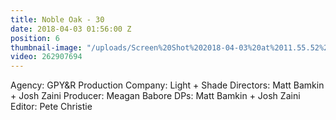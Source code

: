 ```yaml
---
title: Noble Oak - 30
date: 2018-04-03 01:56:00 Z
position: 6
thumbnail-image: "/uploads/Screen%20Shot%202018-04-03%20at%2011.55.52%20am.png"
video: 262907694
---
```


Agency: GPY&R
Production Company: Light + Shade
Directors: Matt Bamkin + Josh Zaini
Producer: Meagan Babore
DPs: Matt Bamkin + Josh Zaini
Editor: Pete Christie